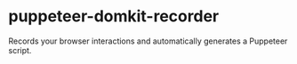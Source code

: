# puppeteer-domkit-recorder
Records your browser interactions and automatically generates a Puppeteer script.
